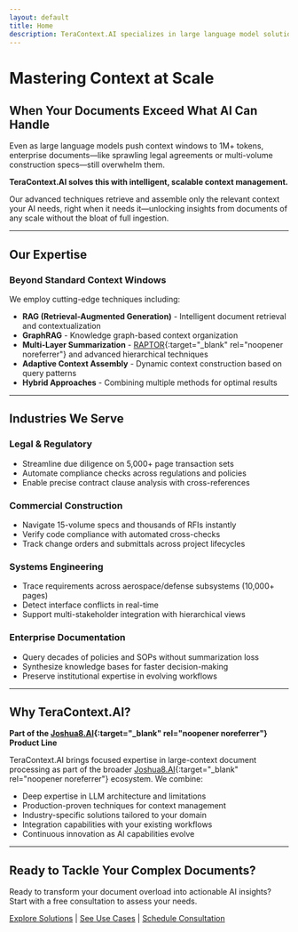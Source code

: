 ```yaml
---
layout: default
title: Home
description: TeraContext.AI specializes in large language model solutions for complex documents with massive context requirements - from legal transactions to construction specifications to systems engineering.
---
```


# Mastering Context at Scale

## When Your Documents Exceed What AI Can Handle

Even as large language models push context windows to 1M+ tokens, enterprise documents—like sprawling legal agreements or multi-volume construction specs—still overwhelm them.

**TeraContext.AI solves this with intelligent, scalable context management.**

Our advanced techniques retrieve and assemble only the relevant context your AI needs, right when it needs it—unlocking insights from documents of any scale without the bloat of full ingestion.

---

## Our Expertise

### Beyond Standard Context Windows

We employ cutting-edge techniques including:
- **RAG (Retrieval-Augmented Generation)** - Intelligent document retrieval and contextualization
- **GraphRAG** - Knowledge graph-based context organization
- **Multi-Layer Summarization** - [RAPTOR](https://arxiv.org/html/2401.18059v1){:target="_blank" rel="noopener noreferrer"} and advanced hierarchical techniques
- **Adaptive Context Assembly** - Dynamic context construction based on query patterns
- **Hybrid Approaches** - Combining multiple methods for optimal results

---

## Industries We Serve

### Legal & Regulatory
- Streamline due diligence on 5,000+ page transaction sets
- Automate compliance checks across regulations and policies
- Enable precise contract clause analysis with cross-references

### Commercial Construction
- Navigate 15-volume specs and thousands of RFIs instantly
- Verify code compliance with automated cross-checks
- Track change orders and submittals across project lifecycles

### Systems Engineering
- Trace requirements across aerospace/defense subsystems (10,000+ pages)
- Detect interface conflicts in real-time
- Support multi-stakeholder integration with hierarchical views

### Enterprise Documentation
- Query decades of policies and SOPs without summarization loss
- Synthesize knowledge bases for faster decision-making
- Preserve institutional expertise in evolving workflows

---

## Why TeraContext.AI?

**Part of the [Joshua8.AI](https://joshua8.ai){:target="_blank" rel="noopener noreferrer"} Product Line**

TeraContext.AI brings focused expertise in large-context document processing as part of the broader [Joshua8.AI](https://joshua8.ai){:target="_blank" rel="noopener noreferrer"} ecosystem. We combine:

- Deep expertise in LLM architecture and limitations
- Production-proven techniques for context management
- Industry-specific solutions tailored to your domain
- Integration capabilities with your existing workflows
- Continuous innovation as AI capabilities evolve

---

## Ready to Tackle Your Complex Documents?

Ready to transform your document overload into actionable AI insights? Start with a free consultation to assess your needs.

[Explore Solutions](/solutions) | [See Use Cases](/use-cases) | [Schedule Consultation](/contact)
